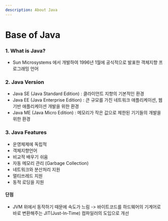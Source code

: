 ```yaml
---
description: About Java
---
```


# Base of Java

### 1. What is Java?

* Sun Microsystems 에서 개발하여 1996년 1월에 공식적으로 발표한 객체지향 프로그래밍 언어

### 2. Java Version

* Java SE (Java Standard Edition) : 클라이언트 지향의 기본적인 환경
* Java EE (Java Enterprise Edition) : 큰 규모를 가진 네트워크 애플리케이션, 웹 기반 애플리케이션 개발을 위한 환경
* Java ME (Java Micro Edition) : 메모리가 작은 값으로 제한된 기기들의 개발을 위한 환경

### 3. Java Features

* 운영체제에 독립적
* 객체지향언어
* 비교적 배우기 쉬움
* 자동 메모리 관리 (Garbage Collection)
* 네트워크와 분산처리 지원
* 멀티쓰레드 지원
* 동적 로딩을 지원

#### 단점

* JVM 위에서 동작하기 때문에 속도가 느림 -> 바이트코드를 하드웨어의 기계어로 바로 변환해주는 JIT(Just-In-Time) 컴파일러의 도입으로 개선

